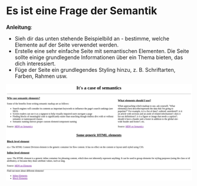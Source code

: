 # Es ist eine Frage der Semantik

**Anleitung**:
* Sieh dir das unten stehende Beispielbild an - bestimme, welche Elemente auf der Seite verwendet werden.
* Erstelle eine sehr einfache Seite mit semantischen Elementen. Die Seite sollte einige grundlegende Informationen über ein Thema bieten, das dich interessiert.
* Füge der Seite ein grundlegendes Styling hinzu, z. B. Schriftarten, Farben, Rahmen usw.

![mockup-image](/image/reference-image.png)